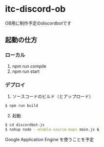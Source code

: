 # itc-discord-ob
OB用に制作予定のdiscordbotです

## 起動の仕方
### ローカル
1. npm run compile
2. npm run start

### デプロイ
1. ソースコードのビルド（とアップロード）
```sh
$ npm run build
```
2. 起動
```sh
$ cd discordbot-js
$ nohup node --enable-source-maps main.js &
```

Google Application Engine を使うことを予定